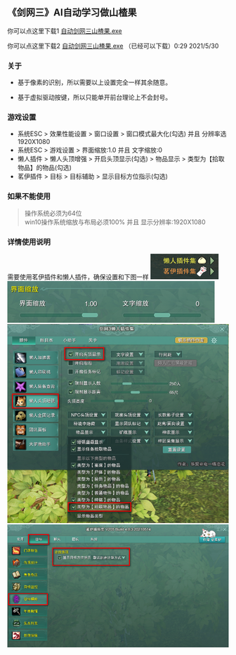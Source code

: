 ## 《剑网三》AI自动学习做山楂果

你可以点这里下载1 [自动剑网三山楂果.exe](#)

你可以点这里下载2 [自动剑网三山楂果.exe](https://wwa.lanzoui.com/itIyHpli9qj) （已经可以下载）0:29 2021/5/30

### 关于
+ 基于像素的识别，所以需要以上设置完全一样其余随意。

+ 基于虚拟驱动按键，所以只能单开前台理论上不会封号。


### 游戏设置
 - 系统ESC > 效果性能设置 > 窗口设置 > 窗口模式最大化(勾选) 并且 分辨率选1920X1080
 - 系统ESC > 游戏设置 > 界面缩放:1.0 并且 文字缩放:0
 - 懒人插件 > 懒人头顶增强 > 开启头顶显示(勾选) > 物品显示 > 类型为【拾取物品】的物品(勾选)
 - 茗伊插件 > 目标 > 目标辅助 > 显示目标方位指示(勾选)

### 如果不能使用
> 操作系统必须为64位</br>
> win10操作系统缩放与布局必须100% 并且 显示分辨率:1920X1080
 
### 详情使用说明
需要使用茗伊插件和懒人插件，确保设置和下图一样
![1](1.png)
![1](2.png)
![1](3.png)
![1](4.png)


